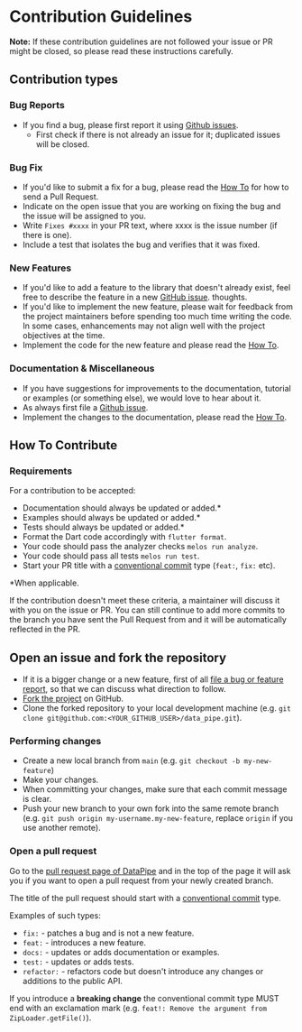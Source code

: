 # Contribution Guidelines

**Note:** If these contribution guidelines are not followed your issue or PR might be closed, so
please read these instructions carefully.

## Contribution types

### Bug Reports

- If you find a bug, please first report it using [Github issues].
  - First check if there is not already an issue for it; duplicated issues will be closed.

### Bug Fix

- If you'd like to submit a fix for a bug, please read the [How To](#how-to-contribute) for how to
  send a Pull Request.
- Indicate on the open issue that you are working on fixing the bug and the issue will be assigned
  to you.
- Write `Fixes #xxxx` in your PR text, where xxxx is the issue number (if there is one).
- Include a test that isolates the bug and verifies that it was fixed.

### New Features

- If you'd like to add a feature to the library that doesn't already exist, feel free to describe
  the feature in a new [GitHub issue].
  thoughts.
- If you'd like to implement the new feature, please wait for feedback from the project maintainers
  before spending too much time writing the code. In some cases, enhancements may not align well
  with the project objectives at the time.
- Implement the code for the new feature and please read the [How To](#how-to-contribute).

### Documentation & Miscellaneous

- If you have suggestions for improvements to the documentation, tutorial or examples (or something
  else), we would love to hear about it.
- As always first file a [Github issue].
- Implement the changes to the documentation, please read the [How To](#how-to-contribute).

## How To Contribute

### Requirements

For a contribution to be accepted:

- Documentation should always be updated or added.\*
- Examples should always be updated or added.\*
- Tests should always be updated or added.\*
- Format the Dart code accordingly with `flutter format`.
- Your code should pass the analyzer checks `melos run analyze`.
- Your code should pass all tests `melos run test`.
- Start your PR title with a [conventional commit] type
  (`feat:`, `fix:` etc).

\*When applicable.

If the contribution doesn't meet these criteria, a maintainer will discuss it with you on the issue
or PR. You can still continue to add more commits to the branch you have sent the Pull Request from
and it will be automatically reflected in the PR.

## Open an issue and fork the repository

- If it is a bigger change or a new feature, first of all
  [file a bug or feature report][GitHub issues], so that we can discuss what direction to follow.
- [Fork the project][fork guide] on GitHub.
- Clone the forked repository to your local development machine
  (e.g. `git clone git@github.com:<YOUR_GITHUB_USER>/data_pipe.git`).

### Performing changes

- Create a new local branch from `main` (e.g. `git checkout -b my-new-feature`)
- Make your changes.
- When committing your changes, make sure that each commit message is clear.
- Push your new branch to your own fork into the same remote branch
  (e.g. `git push origin my-username.my-new-feature`, replace `origin` if you use another remote).

### Open a pull request

Go to the [pull request page of DataPipe][PRs] and in the top
of the page it will ask you if you want to open a pull request from your newly created branch.

The title of the pull request should start with a [conventional commit] type.

Examples of such types:

- `fix:` - patches a bug and is not a new feature.
- `feat:` - introduces a new feature.
- `docs:` - updates or adds documentation or examples.
- `test:` - updates or adds tests.
- `refactor:` - refactors code but doesn't introduce any changes or additions to the public API.

If you introduce a **breaking change** the conventional commit type MUST end with an exclamation
mark (e.g. `feat!: Remove the argument from ZipLoader.getFile()`).

[GitHub issue]: https://github.com/signmotion/data_pipe/issues/new
[GitHub issues]: https://github.com/signmotion/data_pipe/issues
[PRs]: https://github.com/signmotion/data_pipe/pulls
[fork guide]: https://guides.github.com/activities/forking/#fork
[conventional commit]: https://www.conventionalcommits.org
